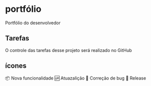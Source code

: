 # portfólio
Portfólio do desenvolvedor

## Tarefas

O controle das tarefas desse projeto será realizado no GitHub

## ícones

:package: Nova funcionalidade
:up: Atuazalição
:bug: Correção de bug
:checkered_flag: Release

